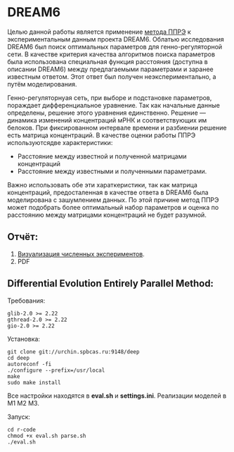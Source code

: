 # DREAM6
Целью данной работы является применение [метода ППРЭ](http://urchin.spbcas.ru/trac/DEEP/wiki) к экспериментальным данным проекта DREAM6. Облатью исследования DREAM6 был поиск оптимальных параметров для генно-регуляторной сети. В качестве критерия качества алгоритмов поиска параметров была использована специальная функция расстояния (доступна в описании DREAM6) между предлагаемыми параметрами и заранее известным ответом. Этот ответ был получен неэкспериментально, а путём моделирования.

Генно-регуляторнуая сеть, при выборе и подстановке параметров, пораждает дифференциальное уравнение. Так как начальные данные определены, решение этого уравнения единственно. Решение — динамика изменений концентраций мРНК и соответствующих им белоков. При фиксированном интервале времени и разбиении решение есть матрица концентраций. В качестве оценки работы ППРЭ используютсядве характеристики: 
 * Расстояние между известной и полученной матрицами концентраций
 * Расстояние между известными и полученными параметрами. 

Важно использовать обе эти хараткеристики, так как матрица концентраций, предосталенная в качестве ответа в DREAM6 была моделирована с зашумлением данных. По этой причине метод ППРЭ может подобрать более оптимальный набор параметров и оценка по расстоянию между матрицами концентраций не будет разумной. 

## Отчёт:
1. [Визуализация численных экспериментов](http://wolframo.tk/nb/1sfh2fi54c22b8462a8f.html).
2. PDF

## Differential Evolution Entirely Parallel Method:

Требования:

    glib-2.0 >= 2.22
    gthread-2.0 >= 2.22
    gio-2.0 >= 2.22

Установка:

    git clone git://urchin.spbcas.ru:9148/deep
    cd deep
    autoreconf -fi
    ./configure --prefix=/usr/local
    make
    sudo make install

Все настройки находятся в **eval.sh** и **settings.ini**. Реализации моделей в M1 M2 M3.

Запуск:

    cd r-code
    chmod +x eval.sh parse.sh
    ./eval.sh
